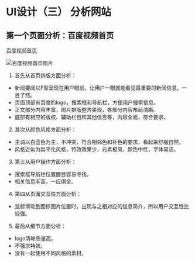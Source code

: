 # UI设计（三） 分析网站

## 第一个页面分析：百度视频首页

[百度视频首页](http://v.baidu.com/)  

![百度视频首页图片](https://timgsa.baidu.com/timg?image&quality=80&size=b9999_10000&sec=1495707980&di=d3613670be78dc9d6441130b8dac14a3&imgtype=jpg&er=1&src=http%3A%2F%2Fwww.wdgf.cn%2Fwgjs%2Fdongtai%2Fbaidu%2Fbd.jpg)

1. 首先从首页排版方面分析：
+ 新闻要闻以F型呈现在用户眼前，让用户一眼就能看见最重要的新闻信息，一目了然。  
+ 页面顶部有百度的logo，搜索框和导航栏，方便用户搜索信息。  
+ 正文部分内容丰富，图片排版整齐美观，各部分内容布局清晰。  
+ 底部有相应的版权、辅助栏目和其他信息等，内容全面，符合要求。    
2. 其次从颜色风格方面分析：
+ 主调以白蓝色为主，不冲突，符合相邻色和补色的要求，看起来舒服自然。  
+ 风格近似为扁平化风格，特效效果少，元素极简，颜色中性，字体简洁。
3. 第三从用户操作方面分析：
+ 搜索框导航栏位置醒目容易寻找。  
+ 相关信息丰富，一应俱全。  
4. 第四从页面交互性方面分析：
+ 鼠标滑动到图标图片位置时，出现与之相对应的信息简介，所以用户交互性比较强。  
5. 最后从细节方面分析：
+ logo清晰质量高。  
+ 不强求特效。  
+ 没有一起使用不同风格的素材。  
